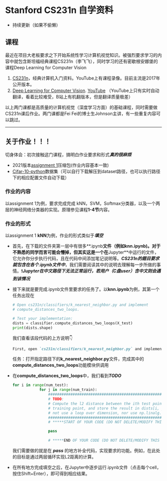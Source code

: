 # Stanford CS231n 自学资料

- 持续更新（如果不偷懒）

## 课程

最近在项目大老板要求之下开始系统性学习计算机视觉知识。被强烈要求学习的内容中就包含斯坦福经典课程CS231n（李飞飞），同时学习的还有密歇根安娜堡的课程Deep Learning for Computer Vision

1. [CS231n](http://cs231n.stanford.edu)，经典计算机入门资料。YouTube上有课程录像。目前主流是2017年公开版本。
2. [Deep Learning for Computer Vision](https://web.eecs.umich.edu/~justincj/teaching/eecs498/FA2020/). [YouTube](https://www.youtube.com/playlist?list=PL5-TkQAfAZFbzxjBHtzdVCWE0Zbhomg7r) （YouTube上只有实时自动翻译，看着比较难受，B站上有机翻版本，但是翻译质量极差）

以上两门课都是高质量的计算机视觉（深度学习方面）的基础课程，同时需要做CS231n课后作业。两门课都是Fei Fei的博士生Johnson主讲，有一些重复内容可以跳过。

***

## 关于作业！！！

切身体会：初次接触这门课程，搞明白作业要求和形式***真的很麻烦***

- 2021版本[assignment 1](https://cs231n.github.io/assignments/2021/assignment1_colab.zip )压缩包(作业内容基本一致)
- [Cifar-10-python](http://www.cs.toronto.edu/~kriz/cifar-10-python.tar.gz)数据集（可以自行下载解压到dataset路径，也可以执行路径下的相应配置文件自动下载）

### 作业的内容

以assignment 1为例，要求完成完成 kNN，SVM，Softmax分类器，以及一个两层的神经网络分类器的实现。原理参见课程**1-4节**内容。

### 作业的形式

以assignment 1 **kNN**为例，作业的形式类似于***填空***

- 首先，在下载的文件夹第一层中有很多**.ipynb**文件（例如knn.ipynb)。对于不熟悉的同学而言可能会懵掉，但其实这是一个在**Jupyter**中运行的文件，它允许你分步执行代码，且在代码中间添加笔记说明等。***CS231n的题目要求就包含在各个.ipynb文件中***，我们需要阅读其中的说明去理解每一步所做的事情。❗***Jupyter在中文路径下无法正常运行，若用户（C盘user）含中文则会遇到该情况***

- 接下来就是要完成.ipynb文件里要求的任务了。以**knn.ipynb**为例，其第一个任务出现在

  ```python
  # Open cs231n/classifiers/k_nearest_neighbor.py and implement
  # compute_distances_two_loops.
  
  # Test your implementation:
  dists = classifier.compute_distances_two_loops(X_test)
  print(dists.shape)
  ```

  我们查看该段代码的上方说明👇

  ```markdown
  First, open `cs231n/classifiers/k_nearest_neighbor.py` and implement the function `compute_distances_two_loops` that uses a (very inefficient) double loop over all pairs of (test, train) examples and computes the distance matrix one element at a time.
  ```

  任务：打开指定路径下的**k_nearest_neighbor.py**文件，完成其中的**compute_distances_two_loops**功能模块供调用
  
- 在**compute_distances_two_loops**中，我们看到***TODO***

  ```python
  for i in range(num_test):
              for j in range(num_train):
                  #####################################################################
                  # TODO:                                                             #
                  # Compute the l2 distance between the ith test point and the jth    #
                  # training point, and store the result in dists[i, j]. You should   #
                  # not use a loop over dimension, nor use np.linalg.norm().          #
                  #####################################################################
                  # *****START OF YOUR CODE (DO NOT DELETE/MODIFY THIS LINE)*****
  
                  pass
                 
                  # *****END OF YOUR CODE (DO NOT DELETE/MODIFY THIS LINE)*****
  ```

  我们需要做的就是在  ***pass***  的地方补全代码，实现要求的功能。例如，在此处的目标是通过两层循环实现L2距离的计算。
- 在所有地方完成填空之后，在Jupyter中逐步运行.ipynb文件（点击每个cell，按住Shift+Enter），即可得到相应结果。
  

